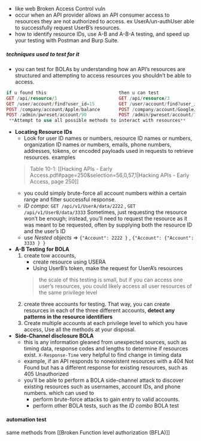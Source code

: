 - like web Broken Access Control vuln
- occur when an API provider allows an API consumer access to resources they are not authorized to access. ex UserA/un-authUser able to successfully request UserB’s resources.
- how to identify resource IDs, use A-B and A-B-A testing, and speed up your testing with Postman and Burp Suite.
##### techniques used to test for it
- you can test for BOLAs by understanding how an API’s resources are structured and attempting to access resources you shouldn’t be able to access.
```php
if u found this                           then u can test
GET /api/resource/1                       GET /api/resource/3 
GET /user/account/find?user_id=15         GET /user/account/find?user_id=23 
POST /company/account/Apple/balance       POST /company/account/Google/balance 
POST /admin/pwreset/account/90            POST /admin/pwreset/account/111
 **Attempt to use all possible methods to interact with resources**
```
- **Locating Resource IDs**
	-  Look for user ID names or numbers, resource ID names or numbers, organization ID names or numbers, emails, phone numbers, addresses, tokens, or encoded payloads used in requests to retrieve resources. examples
	> Table 10-1: [[Hacking APIs - Early Access.pdf#page=250&selection=56,0,57,1|Hacking APIs - Early Access, page 250]]
	- you could simply brute-force all account numbers within a certain range and filter successful response.
	- *ID compo*: `GET /api/v1/UserA/data/2222` , `GET /api/v1/UserB/data/3333` Sometimes, just requesting the resource won’t be enough; instead, you’ll need to request the resource as it was meant to be requested, often by supplying both the resource ID and the user’s ID
	- use *Nested objects* => `{"Account": 2222 }` , `{"Account": {"Account": 3333 } }`
- **A-B Testing for BOLA**
	1. create tow accounts, 
		- create resource using USERA
		- Using UserB’s token, make the request for UserA’s resources
		>the scale of this testing is small, but if you can access one user’s resources, you could likely access all user resources of the same privilege level
	2. create three accounts for testing. That way, you can create resources in each of the three different accounts, **detect any patterns in the resource identifiers**
	1. Create multiple accounts at each privilege level to which you have access, Use all the methods at your disposal.
- **Side-Channel disclosure BOLA**
	- this is any information gleaned from unexpected sources, such as timing data, response codes and lengths to determine if resources exist. `X-Response-Time` very helpful to find change in timing data
	- example, if an API responds to nonexistent resources with a 404 Not Found but has a different response for existing resources, such as 405 Unauthorized
	- you’ll be able to perform a BOLA side-channel attack to discover existing resources such as usernames, account IDs, and phone numbers. which can used to 
		- perform brute-force attacks to gain entry to valid accounts.
		- perform other BOLA tests, such as the *ID combo* BOLA test 
#### automation test
same methods from [[Broken Function level authorization (BFLA)]]